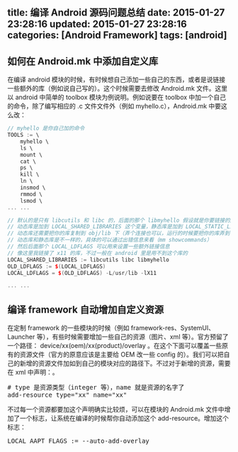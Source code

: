 title: 编译 Android 源码问题总结
date: 2015-01-27 23:28:16
updated: 2015-01-27 23:28:16
categories: [Android Framework]
tags: [android]
---

## 如何在 Android.mk 中添加自定义库
在编译 android 模块的时候，有时候想自己添加一些自己的东西，或者是说链接一些额外的库（例如说自己写的）。这个时候需要去修改 Android.mk 文件。这里以 android 中简单的 toolbox 模块为例说明。例如说要在 toolbox 中加一个自己的命令，除了编写相应的 .c 文件文件外（例如 myhello.c），Android.mk 中要这么改：

```cpp
// myhello 是你自己加的命令
TOOLS := \
    myhello \
    ls \
    mount \
    cat \
    ps \
    kill \
    ln \
    insmod \
    rmmod \
    lsmod \
... ...

// 默认的是只有 libcutils 和 libc 的，后面的那个 libmyhello 假设就是你要链接的库（你自己写的那个）
// 动态库是加到 LOCAL_SHARED_LIBRARIES 这个变量，静态库是加到 LOCAL_STATIC_LIBRARIES 这个变量
// 动态库还需要把你的库复制到 obj/lib 下（弄个连接也可以，运行的时候要把你的库弄到 system/lib 下 ）
// 动态库和静态库是不一样的，具体的可以通过出错信息来看（mm showcommands）
// 然后后面那个 LOCAL_LDFLAGS 可以用来设置一些额外链接信息
// 像这里我链接了 x11 的库，不过一般在 android 里是用不到这个库的
LOCAL_SHARED_LIBRARIES := libcutils libc libmyhello
OLD_LDFLAGS := $(LOCAL_LDFLAGS)
LOCAL_LDFLAGS = $(OLD_LDFLAGS) -L/usr/lib -lX11

... ...
```

## 编译 framework 自动增加自定义资源
在定制 framework 的一些模块的时候（例如 framework-res、SystemUI、Launcher 等），有些时候需要增加一些自己的资源（图片、xml 等）。官方预留了一个路径： device/xx(oem)/xx(product)/overlay 。在这个下面可以覆盖一些原有的资源文件（官方的原意应该是主要给 OEM 改一些 config 的）。我们可以把自己的新增的资源文件加如到自己的模块对应的路径下。不过对于新增的资源，需要在 xml 中声明：。

<pre config="brush:bash;toolbar:false;">
# type 是资源类型（integer 等），name 就是资源的名字了
add-resource type="xx" name="xx"
</pre>

不过每一个资源都要加这个声明确实比较烦，可以在模块的 Android.mk 文件中增加了一个标志，让系统在编译的时候帮你自动添加这个 add-resource。增加这个标志：

<pre config="brush:bash;toolbar:false;">
LOCAL_AAPT_FLAGS := --auto-add-overlay
</pre>

